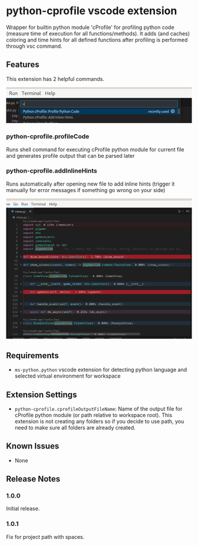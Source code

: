 # python-cprofile vscode extension

Wrapper for builtin python module 'cProfile' for profiling python code (measure time of execution for all functions/methods). It adds (and caches) coloring and time hints for all defined functions after profiling is performed through vsc command.  

## Features

This extension has 2 helpful commands.

![commands](images/commands.png)

### python-cprofile.profileCode
Runs shell command for executing cProfile python module for current file and generates profile output that can be parsed later
### python-cprofile.addInlineHints
Runs automatically after opening new file to add inline hints (trigger it manually for error messages if something go wrong on your side)

![inline-hints](images/inline-hints.png)

## Requirements

- `ms-python.python` vscode extension for detecting python language and selected virtual environment for workspace

## Extension Settings

* `python-cprofile.cprofileOutputFileName`: Name of the output file for cProfile python module (or path relative to workspace root). This extension is not creating any folders so if you decide to use path, you need to make sure all folders are already created.

## Known Issues

- None

## Release Notes

### 1.0.0

Initial release.

### 1.0.1

Fix for project path with spaces.
